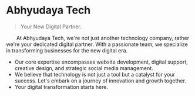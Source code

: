 # Abhyudaya Tech
> Your New Digital Partner.

&emsp;&emsp;At Abhyudaya Tech, we're not just another technology company, rather we're your dedicated digital partner. With a passionate team, we specialize in transforming businesses for the new digital era.
- Our core expertise encompasses website development, digital support, creative design, and strategic social media management.
- We believe that technology is not just a tool but a catalyst for your success. Let's embark on a journey of innovation and growth together.
- Your digital transformation starts here.